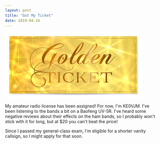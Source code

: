 ```yaml
---
layout: post
title: "Got My Ticket"
date: 2019-04-16
---
```


![Golden ticket](/assets/golden_ticket.jpg)

My amateur radio license has been assigned! For now, I'm KE0VJM. I've been listening to the bands a
bit on a Baofeng UV-5R. I've heard some negative reviews about their effects on the ham bands, so I
probably won't stick with it for long, but at $20 you can't beat the price!

Since I passed my general-class exam, I'm eligible for a shorter vanity callsign, so I might apply
for that soon.
